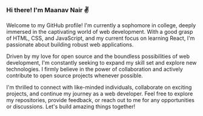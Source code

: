 ### Hi there! I'm Maanav Nair ✌️

Welcome to my GitHub profile! I'm currently a sophomore in college, deeply immersed in the captivating world of web development. With a good grasp of HTML, CSS, and JavaScript, and my current focus on learning React, I'm passionate about building robust web applications.

Driven by my love for open source and the boundless possibilities of web development, I'm constantly seeking to expand my skill set and explore new technologies. I firmly believe in the power of collaboration and actively contribute to open source projects whenever possible.

I'm thrilled to connect with like-minded individuals, collaborate on exciting projects, and continue my journey as a web developer. Feel free to explore my repositories, provide feedback, or reach out to me for any opportunities or discussions. Let's build amazing things together!
